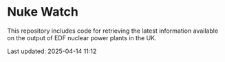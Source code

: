 # Nuke Watch

This repository includes code for retrieving the latest information available on the output of EDF nuclear power plants in the UK.

Last updated: 2025-04-14 11:12